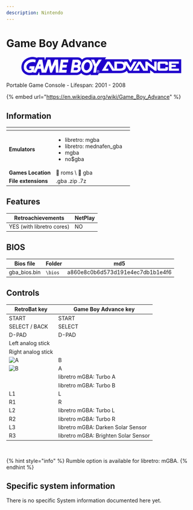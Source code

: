 ```yaml
---
description: Nintendo
---
```


# Game Boy Advance

<figure><img src="https://raw.githubusercontent.com/fabricecaruso/es-theme-carbon/master/art/logos/gba.svg" alt=""><figcaption></figcaption></figure>

Portable Game Console - Lifespan: 2001 - 2008

{% embed url="https://en.wikipedia.org/wiki/Game_Boy_Advance" %}

## Information

<table data-header-hidden><thead><tr><th></th><th></th><th data-hidden></th></tr></thead><tbody><tr><td><strong>Emulators</strong></td><td><ul><li>libretro: mgba</li><li>libretro: mednafen_gba</li><li>mgba</li><li>no$gba</li></ul></td><td></td></tr><tr><td><strong>Games Location</strong></td><td><span data-gb-custom-inline data-tag="emoji" data-code="1f4c1">📁</span> roms \ <span data-gb-custom-inline data-tag="emoji" data-code="1f4c2">📂</span> gba</td><td></td></tr><tr><td><strong>File extensions</strong></td><td>.gba .zip .7z</td><td></td></tr></tbody></table>

## Features

| Retroachievements         | NetPlay |
| ------------------------- | ------- |
| YES (with libretro cores) | NO      |

## BIOS

| Bios file     | Folder  | md5                              |
| ------------- | ------- | -------------------------------- |
| gba\_bios.bin | `\bios` | a860e8c0b6d573d191e4ec7db1b1e4f6 |

## Controls

| RetroBat key                                                                              | Game Boy Advance key                 |
| ----------------------------------------------------------------------------------------- | ------------------------------------ |
| START                                                                                     | START                                |
| SELECT / BACK                                                                             | SELECT                               |
| D-PAD                                                                                     | D-PAD                                |
| Left analog stick                                                                         |                                      |
| Right analog stick                                                                        |                                      |
| ![A](<../../../../.gitbook/assets/image (1) (2) (1).png>)                                 | B                                    |
| ![B](<../../../../.gitbook/assets/image (4) (1).png>)                                     | A                                    |
| <img src="../../../../.gitbook/assets/image (3) (1) (2).png" alt="" data-size="original"> | libretro mGBA: Turbo A               |
| <img src="../../../../.gitbook/assets/image (2) (1) (1).png" alt="" data-size="line">     | libretro mGBA: Turbo B               |
| L1                                                                                        | L                                    |
| R1                                                                                        | R                                    |
| L2                                                                                        | libretro mGBA: Turbo L               |
| R2                                                                                        | libretro mGBA: Turbo R               |
| L3                                                                                        | libretro mGBA: Darken Solar Sensor   |
| R3                                                                                        | libretro mGBA: Brighten Solar Sensor |

<figure><img src="https://i.imgur.com/hYkmLg3.png" alt=""><figcaption></figcaption></figure>

{% hint style="info" %}
Rumble option is available for libretro: mGBA.
{% endhint %}

## Specific system information

There is no specific System information documented here yet.
